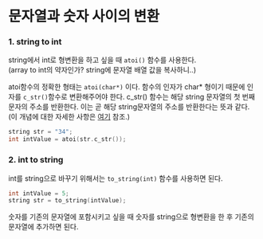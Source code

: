 # 문자열과 숫자 사이의 변환

### 1. string to int

string에서 int로 형변환을 하고 싶을 때 `atoi()` 함수를 사용한다. <br>(array to int의 약자인가? string에 문자열 배열 값을 복사하니..)

atoi함수의 정확한 형태는 `atoi(char*)` 이다. 함수의 인자가 char* 형이기 때문에 인자를 `c_str()`함수로 변환해주어야 한다. c_str() 함수는 해당 string 문자열의 첫 번째 문자의 주소를 반환한다. 이는 곧 해당 string문자열의 주소를 반환한다는 뜻과 같다. (이 개념에 대한 자세한 사항은 [여기](https://github.com/Shinye/TIL/blob/master/Algorithm/Pointer_CallByValue_CallByRef.md#배열과-포인터의-관계) 참조.)

```c++
string str = "34";
int intValue = atoi(str.c_str()); 
```



### 2. int to string

int를 string으로 바꾸기 위해서는 `to_string(int)` 함수를 사용하면 된다.

```c++
int intValue = 5;
string str = to_string(intValue);
```

숫자를 기존의 문자열에 포함시키고 싶을 때 숫자를 string으로 형변환을 한 후 기존의 문자열에 추가하면 된다.